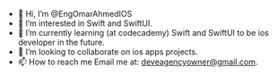 - 👋 Hi, I’m @EngOmarAhmedIOS
- 👀 I’m interested in Swift and SwiftUI.
- 🌱 I’m currently learning (at codecademy) Swift and SwiftUI to be ios developer in the future.
- 💞️ I’m looking to collaborate on ios apps projects.
- 📫 How to reach me Email me at: deveagencyowner@gmail.com.

<!---
EngOmarAhmedIOS/EngOmarAhmedIOS is a ✨ special ✨ repository because its `README.md` (this file) appears on your GitHub profile.
You can click the Preview link to take a look at your changes.
--->
